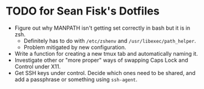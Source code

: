 TODO for Sean Fisk's Dotfiles
=============================

* Figure out why MANPATH isn't getting set correctly in bash but it is in zsh.
    * Definitely has to do with `/etc/zshenv` and `/usr/libexec/path_helper`.
    * Problem mitigated by new configuration.
* Write a function for creating a new tmux tab and automatically naming it.
* Investigate other or "more proper" ways of swapping Caps Lock and
  Control under X11.
* Get SSH keys under control. Decide which ones need to be shared, and
  add a passphrase or something using `ssh-agent`.
